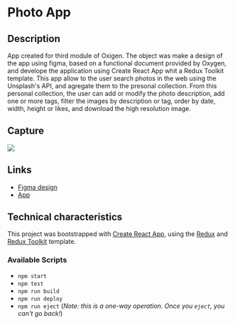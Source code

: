 # Photo App

## Description

App created for third module of Oxigen.
The object was make a design of the app using figma, based on a functional document provided by Oxygen, and develope the application using Create React App whit a Redux Toolkit template.
This app allow to the user search photos in the web using the Unsplash's API, and agregate them to the presonal collection. From this personal collection, the user can add or modify the photo description, add one or more tags, filter the images by description or tag, order by date, width, height or likes, and download the high resolution image.

## Capture

![](https://i.imgur.com/4qWC1zC.gif)

## Links

- [Figma design]('https://www.figma.com/file/MYf7CzHlwjT8OuJ8lcsxOD/Photo-App---AC?node-id=0%3A1&t=yI7khenYyiMLxD7M-1')
- [App]("https://agustincarignano.github.io/photo-app/")

## Technical characteristics

This project was bootstrapped with [Create React App](https://github.com/facebook/create-react-app), using the [Redux](https://redux.js.org/) and [Redux Toolkit](https://redux-toolkit.js.org/) template.

### Available Scripts

- `npm start`
- `npm test`
- `npm run build`
- `npm run deploy`
- `npm run eject` (_Note: this is a one-way operation. Once you `eject`, you can't go back!_)
